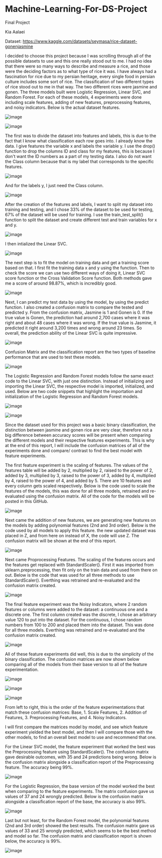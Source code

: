 # Machine-Learning-For-DS-Project
Final Project

Kia Aalaei

Dataset: https://www.kaggle.com/datasets/seymasa/rice-dataset-gonenjasmine

I decided to choose this project because I was scrolling through all of the possible datasets to use and this one really stood out to me. I had no idea that there were so many ways to describe and measure a rice, and those were the deciding factors as to what type of rice it was. I have always had a fascination for rice due to my persian heritage, every single food in persian culture includes some sort of rice. The classification of two different types of rice stood out to me in that way. The two different rices were jasmine and gonen. The three models built were Logistic Regression, Linear SVC, and Random Forest. For each of these models, 4 experiments were done including scale features, adding of new features, preprocessing features, and noisy indicators. Below is the actual dataset features.


![image](https://user-images.githubusercontent.com/120366695/232713374-d36d695b-d108-437d-bfc4-538000f02450.png)

![image](https://user-images.githubusercontent.com/120366695/232713506-2b5a6ca3-a280-4b6c-9a01-2956357736a9.png)

The first was to divide the dataset into features and labels, this is due to the fact that I know what classification each row goes into. I already know the data. I give features the variable x and labels the variable y. I use the drop() function to drop the columns ID and class for my features, this is because I don't want the ID numbers as a part of my testing data. I also do not want the Class column because that is my label that corresponds to the specific features.

![image](https://user-images.githubusercontent.com/120366695/232713664-14f30228-bcbc-4b53-a9a4-6961c6454da3.png)

And for the labels y, I just need the Class column.

![image](https://user-images.githubusercontent.com/120366695/232713755-ac2b6efc-56ed-45bb-822b-7e34f0d422ed.png)

After the creation of the features and labels, I want to split my dataset into training and testing, and I chose 33% of the dataset to be used for testing, 67% of the dataset will be used for training. I use the train_test_split() function to split the dataset and create different test and train variables for x and y.

![image](https://user-images.githubusercontent.com/120366695/233895253-ff722ffa-745f-4958-aeb8-b6bf71e28b4b.png)

I then intialized the Linear SVC.

![image](https://user-images.githubusercontent.com/120366695/233895312-64787611-2119-4304-8cd3-44d299951ed3.png)

The next step is to fit the model on training data and get a training score based on that. I first fit the training data x and y using the function. Then to check the score we can use two different ways of doing it, Linear SVC score function or the Cross Validation Score function. Both methods gave me a score of around 98.87%, which is incredibly good.

![image](https://user-images.githubusercontent.com/120366695/233895376-61426435-4c29-4b80-bddf-be6c1ba59fe1.png)

Next, I can predict my test data by using the model, by using the predict function. I also created a confusion matrix to compare the tested and predicted y. From the confusion matrix, Jasmine is 1 and Gonen is 0. If the true value is Gonen, the prediction had around 2,700 cases where it was right and about 48 cases where it was wrong. If the true value is Jasmine, it predicted it right around 3,200 times and wrong around 23 times. So overall, the prediction ability of the Linear SVC is quite impressive.

![image](https://user-images.githubusercontent.com/120366695/233895501-af5cd92a-3f98-4167-8fde-869058d7efbd.png)

Confusion Matrix and the classification report are the two types of baseline performance that are used to test these models.

![image](https://user-images.githubusercontent.com/120366695/233895639-0af13aee-ab2b-418f-b5f6-15327f6de64a.png)

The Logistic Regression and Random Forest models follow the same exact code to the Linear SVC, with just one distinction. Instead of initializing and importing the Linear SVC, the respective model is imported, initialized, and used. Below are two code snippets that highlight the importation and initialization of the Logistic Regression and Random Forest models.

![image](https://user-images.githubusercontent.com/120366695/233896170-d2922a39-a4bd-4cb3-b314-64563a959f18.png)

![image](https://user-images.githubusercontent.com/120366695/233896113-18e8d250-f9b7-4466-8cd6-472494b9522e.png)

Since the dataset used for this project was a basic binary classification, the distinction between jasmine and gonen rice are very clear, therefore not a big difference between accuracy scores will be present when comparing the different models and their respective features experiments. This is why at the end of this report, I will include the confusion matrices of all of the experiments done and compare/ contrast to find the best model with feature experiments.

The first feature experiment is the scaling of features. The values of the features table will be added by 2, multiplied by 2, raised to the power of 2, added by 3, multiplied by 3, raised to the power of 3, added by 4, multiplied by 4, raised to the power of 4, and added by 5. There are 10 features and every column gets scaled respectively. Below is the code used to scale the features of the models, this was done for all three models, retrained and re-evaluated using the confusion matrix. All of the code for the models will be posted in this GitHub.

![image](https://user-images.githubusercontent.com/120366695/233897354-b157cdd4-a608-47e6-accc-770c3474adb1.png)

Next came the addition of new features, we are generating new features on the models by adding polynomial features (2nd and 3rd order). Below is the code used by all models to apply this feature. the new updated dataset was placed in Z, and from here on instead of X, the code will use Z. The confusion matrix will be shown at the end of this report.

![image](https://user-images.githubusercontent.com/120366695/233897602-9ff9eda4-1bba-4dab-bada-f8a5bbcf8459.png)

Next came Proprocessing Features. The scaling of the features occurs and the features get replaced with StandardScaler(). First it was imported from sklearn.preprocessing, then fit only on the train data and used from there on out. Below is the code that was used for all three methods to use StandardScaler(). Everthing was retrained and re-evaluated and the confusion matrix created.

![image](https://user-images.githubusercontent.com/120366695/233897992-65750be6-9b4f-4305-a7ef-ae1083c71de0.png)

The final feature experiment was the Noisy Indicators, where 2 random features or columns were added to the dataset: a continuous one and a discrete one. The first column created was the discrete, I chose an arbitrary value 120 to put into the dataset. For the continuous, I chose random numbers from 100 to 200 and placed them into the dataset. This was done for all three models. Everthing was retrained and re-evaluated and the confusion matrix created.

![image](https://user-images.githubusercontent.com/120366695/233898338-70f21056-b563-4dcc-ba0d-c66deb5e5a3e.png)

All of these feature experiments did well, this is due to the simplicity of the binary classification. The confusion matrices are now shown below comparing all of the models from their base version to all of the feature experimentation.

![image](https://user-images.githubusercontent.com/120366695/233899259-a303de4b-5dd2-4c49-8da0-ed1cc059400d.png)

![image](https://user-images.githubusercontent.com/120366695/233899322-61c503c8-7e47-43d5-9f61-692ff3cce2cb.png)

![image](https://user-images.githubusercontent.com/120366695/233899346-c3cb7c5d-b6bd-413a-8217-95484d7ebb76.png)

From left to right, this is the order of the feature experimentations that match these confusion matrices: Base, 1. Scale Features, 2. Addition of Features, 3. Preprocessing Features, and 4. Noisy Indicators.

I will first compare the matrices model by model, and see which feature experiment yielded the best model, and then I will compare those with the other models, to find an overall best model to use and recommend that one.

For the Linear SVC model, the feature experiment that worked the best was the Preprocessing feature using StandardScaler(). The confusion matrix gave desirable outcomes, with 35 and 24 predictions being wrong. Below is the confusion matrix alongside a classification report of the Preprocessing feature. The accuracy being 99%.

![image](https://user-images.githubusercontent.com/120366695/233900069-7dabc665-d792-4626-8a91-2f3da1873802.png)

For the Logistic Regression, the base version of the model worked the best when comparing to the feature experiments. The matrix confusion gave us values of 37 and 24 wrongly predicted. Below is the confusion matrix alongside a classification report of the base, the accuracy is also 99%.

![image](https://user-images.githubusercontent.com/120366695/233900389-9cf4a34e-1d27-4797-8d9e-30680ebf1be1.png)

Last but not least, for the Random Forest model, the polynomial features (2nd and 3rd order) showed the best results. The confusion matrix gave us values of 33 and 25 wrongly predicted, which seems to be the best method and model so far. The confusion matrix and classification report is shown below, the accuracy is 99%.

![image](https://user-images.githubusercontent.com/120366695/233900765-cd3f50d1-45e4-445c-9145-8ff9bfc4e87f.png)




